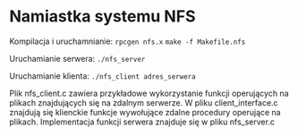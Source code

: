 # Namiastka systemu NFS
Kompilacja i uruchamnianie:
```rpcgen nfs.x```
```make -f Makefile.nfs``` 

Uruchamianie serwera:
```./nfs_server```

Uruchamianie klienta:
```./nfs_client adres_serwera```

Plik nfs_client.c zawiera przykładowe wykorzystanie funkcji operujących na plikach znajdujących się na zdalnym serwerze.
W pliku client_interface.c znajdują się klienckie funkcje wywołujące zdalne procedury operujące na plikach.
Implementacja funkcji serwera znajduje się w pliku nfs_server.c
